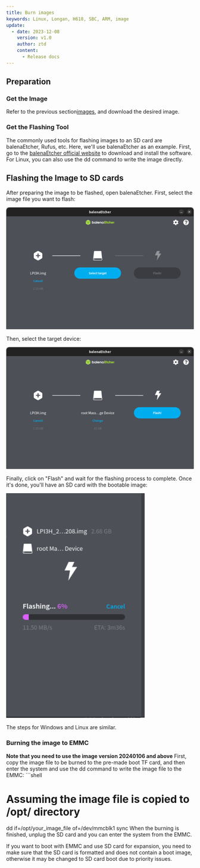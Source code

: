 ```yaml
---
title: Burn images
keywords: Linux, Longan, H618, SBC, ARM, image
update:
  - date: 2023-12-08
    version: v1.0
    author: ztd
    content:
      - Release docs
---
```


## Preparation

### Get the Image

Refer to the previous section[images](https://wiki.sipeed.com/hardware/en/longan/h618/lpi3h/3_images.html), and download the desired image.

### Get the Flashing Tool

The commonly used tools for flashing images to an SD card are balenaEtcher, Rufus, etc. Here, we'll use balenaEtcher as an example. First, go to the [balenaEtcher official website](https://etcher.balena.io/#download-etcher) to download and install the software.
For Linux, you can also use the dd command to write the image directly.

## Flashing the Image to SD cards

After preparing the image to be flashed, open balenaEtcher. First, select the image file you want to flash:

![select_image](./../../../../zh/longan/h618/lpi3h/assets/burn_image/select_image.png)

Then, select the target device:

![select_device](./../../../../zh/longan/h618/lpi3h/assets/burn_image/select_device.png)

Finally, click on "Flash" and wait for the flashing process to complete. Once it's done, you'll have an SD card with the bootable image:

![flash_image](./../../../../zh/longan/h618/lpi3h/assets/burn_image/flash_image.png)


The steps for Windows and Linux are similar.

### Burning the image to EMMC

 **Note that you need to use the image version 20240106 and above**
 First, copy the image file to be burned to the pre-made boot TF card, and then enter the system and use the dd command to write the image file to the EMMC: ```shell
# Assuming the image file is copied to /opt/ directory
dd if=/opt/your_image_file of=/dev/mmcblk1
sync
When the burning is finished, unplug the SD card and you can enter the system from the EMMC.

If you want to boot with EMMC and use SD card for expansion, you need to make sure that the SD card is formatted and does not contain a boot image, otherwise it may be changed to SD card boot due to priority issues.
